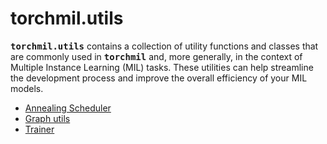 # torchmil.utils

<tt><b>torchmil.utils</b></tt> contains a collection of utility functions and classes that are commonly used in <tt><b>torchmil</b></tt> and, more generally, in the context of Multiple Instance Learning (MIL) tasks. These utilities can help streamline the development process and improve the overall efficiency of your MIL models.

- [Annealing Scheduler](annealing_scheduler.md)
- [Graph utils](graph_utils.md)
- [Trainer](trainer.md)
